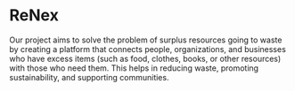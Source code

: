 # ReNex
Our project aims to solve the problem of surplus resources going to waste by creating a platform that connects people, organizations, and businesses who have excess items (such as food, clothes, books, or other resources) with those who need them. This helps in reducing waste, promoting sustainability, and supporting communities.
